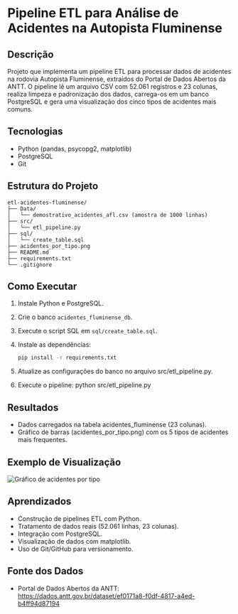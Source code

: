 # Pipeline ETL para Análise de Acidentes na Autopista Fluminense

## Descrição
Projeto que implementa um pipeline ETL para processar dados de acidentes na rodovia Autopista Fluminense, extraídos do Portal de Dados Abertos da ANTT. O pipeline lê um arquivo CSV com 52.061 registros e 23 colunas, realiza limpeza e padronização dos dados, carrega-os em um banco PostgreSQL e gera uma visualização dos cinco tipos de acidentes mais comuns.

## Tecnologias
- Python (pandas, psycopg2, matplotlib)  
- PostgreSQL  
- Git  

## Estrutura do Projeto
```text
etl-acidentes-fluminense/
├── Data/
│   └── demostrativo_acidentes_afl.csv (amostra de 1000 linhas)
├── src/
│   └── etl_pipeline.py
├── sql/
│   └── create_table.sql
├── acidentes_por_tipo.png
├── README.md
├── requirements.txt
└── .gitignore
```


## Como Executar
1. Instale Python e PostgreSQL.  
2. Crie o banco `acidentes_fluminense_db`.  
3. Execute o script SQL em `sql/create_table.sql`.  
4. Instale as dependências:  
   ```bash
   pip install -r requirements.txt
5. Atualize as configurações do banco no arquivo src/etl_pipeline.py.

6. Execute o pipeline:
    python src/etl_pipeline.py

## Resultados
- Dados carregados na tabela acidentes_fluminense (23 colunas).
- Gráfico de barras (acidentes_por_tipo.png) com os 5 tipos de acidentes mais frequentes.

## Exemplo de Visualização

![Gráfico de acidentes por tipo](acidentes_por_tipo.png)



## Aprendizados
- Construção de pipelines ETL com Python.
- Tratamento de dados reais (52.061 linhas, 23 colunas).
- Integração com PostgreSQL.
- Visualização de dados com matplotlib.
- Uso de Git/GitHub para versionamento.

## Fonte dos Dados
- Portal de Dados Abertos da ANTT: https://dados.antt.gov.br/dataset/ef0171a8-f0df-4817-a4ed-b4ff94d87194
